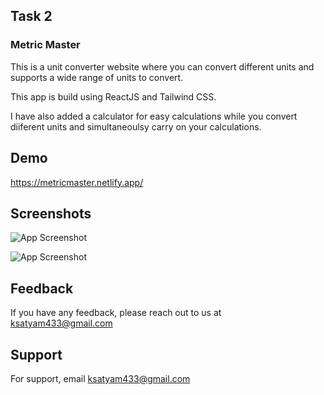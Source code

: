 
## Task 2

### Metric Master
This is a unit converter website where you can convert different units and supports a wide range of units to convert.

This app is build using ReactJS and Tailwind CSS.

 I have also added a calculator for easy calculations while you convert diiferent units and simultaneoulsy carry on your calculations.
## Demo

https://metricmaster.netlify.app/


## Screenshots

![App Screenshot](https://github.com/satyamksharma/codeclause/blob/master/Task-2_Unit_Converter/Screenshot%20from%202023-03-21%2000-51-06.png?raw=true)

![App Screenshot](https://github.com/satyamksharma/codeclause/blob/master/Task-2_Unit_Converter/Screenshot%20from%202023-03-21%2000-51-11.png?raw=true)


## Feedback

If you have any feedback, please reach out to us at ksatyam433@gmail.com


## Support

For support, email ksatyam433@gmail.com
